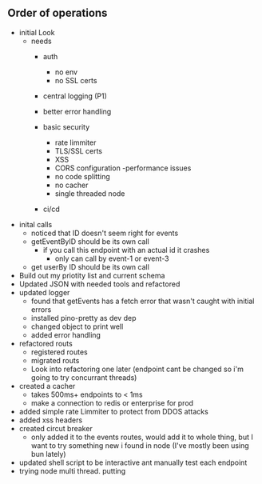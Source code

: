 ## Order of operations
- initial Look
    - needs
        - auth
            - no env
            - no SSL certs
        - central logging (P1)
        - better error handling
        - basic security
            - rate limmiter
            - TLS/SSL certs
            - XSS
            - CORS configuration
        -performance issues
            - no code splitting
            - no cacher
            - single threaded node

        - ci/cd
- inital calls
    - noticed that ID doesn't seem right for events
    - getEventByID should be its own call
        - if you call this endpoint with an actual id it crashes
            - only can call by event-1 or event-3
    - get userBy ID should be its own call
- Build out my priotity list and current schema
- Updated JSON with needed tools and refactored
- updated logger
    - found that getEvents has a fetch error that wasn't caught with initial errors
    - installed pino-pretty as dev dep
    - changed object to print well
    - added error handling
- refactored routs
    - registered routes
    - migrated routs
    - Look into refactoring one later (endpoint cant be changed so i'm going to try concurrant threads)
- created a cacher
    - takes 500ms+ endpoints to < 1ms 
    - make a connection to redis or enterprise for prod
- added simple rate Limmiter to protect from DDOS attacks
- added xss headers
- created circut breaker
    - only added it to the events routes, would add it to whole thing, but I want to try something new i found in node (I've mostly been using bun lately)
- updated shell script to be interactive ant manually test each endpoint
- trying node multi thread. putting 